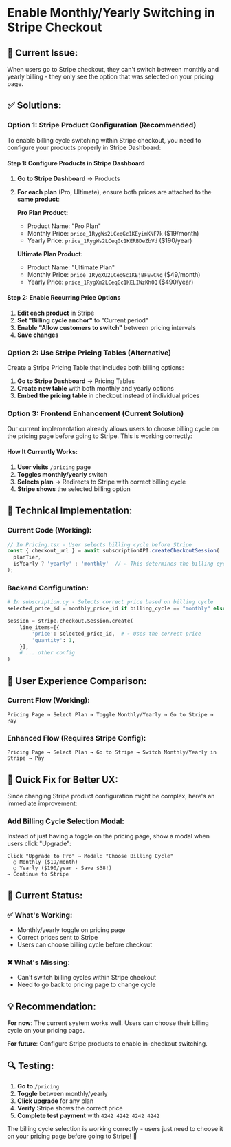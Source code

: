 # Enable Monthly/Yearly Switching in Stripe Checkout

## 🐛 **Current Issue:**
When users go to Stripe checkout, they can't switch between monthly and yearly billing - they only see the option that was selected on your pricing page.

## ✅ **Solutions:**

### **Option 1: Stripe Product Configuration (Recommended)**

To enable billing cycle switching within Stripe checkout, you need to configure your products properly in Stripe Dashboard:

#### **Step 1: Configure Products in Stripe Dashboard**
1. **Go to Stripe Dashboard** → Products
2. **For each plan** (Pro, Ultimate), ensure both prices are attached to the **same product**:
   
   **Pro Plan Product:**
   - Product Name: "Pro Plan" 
   - Monthly Price: `price_1RygWs2LCeqGc1KEyimKNF7k` ($19/month)
   - Yearly Price: `price_1RygWs2LCeqGc1KERBDeZbVd` ($190/year)

   **Ultimate Plan Product:**
   - Product Name: "Ultimate Plan"
   - Monthly Price: `price_1RygXU2LCeqGc1KEjBFEwCNg` ($49/month) 
   - Yearly Price: `price_1RygXm2LCeqGc1KELIWzKh0Q` ($490/year)

#### **Step 2: Enable Recurring Price Options**
1. **Edit each product** in Stripe
2. **Set "Billing cycle anchor"** to "Current period"
3. **Enable "Allow customers to switch"** between pricing intervals
4. **Save changes**

### **Option 2: Use Stripe Pricing Tables (Alternative)**

Create a Stripe Pricing Table that includes both billing options:

1. **Go to Stripe Dashboard** → Pricing Tables
2. **Create new table** with both monthly and yearly options
3. **Embed the pricing table** in checkout instead of individual prices

### **Option 3: Frontend Enhancement (Current Solution)**

Our current implementation already allows users to choose billing cycle on the pricing page before going to Stripe. This is working correctly:

#### **How It Currently Works:**
1. **User visits** `/pricing` page
2. **Toggles monthly/yearly** switch
3. **Selects plan** → Redirects to Stripe with correct billing cycle
4. **Stripe shows** the selected billing option

## 🔧 **Technical Implementation:**

### **Current Code (Working):**
```typescript
// In Pricing.tsx - User selects billing cycle before Stripe
const { checkout_url } = await subscriptionAPI.createCheckoutSession(
  planTier,
  isYearly ? 'yearly' : 'monthly'  // ← This determines the billing cycle
);
```

### **Backend Configuration:**
```python
# In subscription.py - Selects correct price based on billing cycle
selected_price_id = monthly_price_id if billing_cycle == "monthly" else yearly_price_id

session = stripe.checkout.Session.create(
    line_items=[{
        'price': selected_price_id,  # ← Uses the correct price
        'quantity': 1,
    }],
    # ... other config
)
```

## 🎯 **User Experience Comparison:**

### **Current Flow (Working):**
```
Pricing Page → Select Plan → Toggle Monthly/Yearly → Go to Stripe → Pay
```

### **Enhanced Flow (Requires Stripe Config):**
```
Pricing Page → Select Plan → Go to Stripe → Switch Monthly/Yearly in Stripe → Pay
```

## 🚀 **Quick Fix for Better UX:**

Since changing Stripe product configuration might be complex, here's an immediate improvement:

### **Add Billing Cycle Selection Modal:**

Instead of just having a toggle on the pricing page, show a modal when users click "Upgrade":

```
Click "Upgrade to Pro" → Modal: "Choose Billing Cycle"
  ○ Monthly ($19/month)
  ○ Yearly ($190/year - Save $38!)
→ Continue to Stripe
```

## 🧪 **Current Status:**

### **✅ What's Working:**
- Monthly/yearly toggle on pricing page
- Correct prices sent to Stripe
- Users can choose billing cycle before checkout

### **❌ What's Missing:**
- Can't switch billing cycles within Stripe checkout
- Need to go back to pricing page to change cycle

## 💡 **Recommendation:**

**For now**: The current system works well. Users can choose their billing cycle on your pricing page.

**For future**: Configure Stripe products to enable in-checkout switching.

## 🔍 **Testing:**

1. **Go to** `/pricing`
2. **Toggle** between monthly/yearly
3. **Click upgrade** for any plan
4. **Verify** Stripe shows the correct price
5. **Complete test payment** with `4242 4242 4242 4242`

The billing cycle selection is working correctly - users just need to choose it on your pricing page before going to Stripe! 🎉